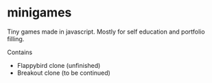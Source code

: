 # minigames

Tiny games made in javascript.
Mostly for self education and portfolio filling.

Contains
- Flappybird clone (unfinished)
- Breakout clone (to be continued)
